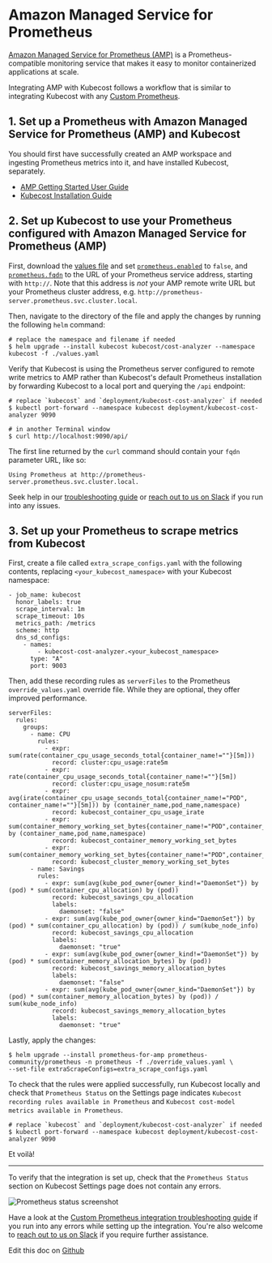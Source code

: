 # Amazon Managed Service for Prometheus

[Amazon Managed Service for Prometheus (AMP)](https://docs.aws.amazon.com/prometheus/index.html) is a Prometheus-compatible monitoring service that makes it easy to monitor containerized applications at scale.

Integrating AMP with Kubecost follows a workflow that is similar to integrating Kubecost with any [Custom Prometheus](https://docs.kubecost.com/custom-prom.html).

## 1. Set up a Prometheus with Amazon Managed Service for Prometheus (AMP) and Kubecost

You should first have successfully created an AMP workspace and ingesting Prometheus metrics into it, and have installed Kubecost, separately.

- [AMP Getting Started User Guide](https://docs.aws.amazon.com/prometheus/latest/userguide/AMP-getting-started.html)
- [Kubecost Installation Guide](https://docs.kubecost.com/install)

## 2. Set up Kubecost to use your Prometheus configured with Amazon Managed Service for Prometheus (AMP)

First, download the [values file](https://github.com/kubecost/cost-analyzer-helm-chart/blob/master/cost-analyzer/values.yaml) and set [`prometheus.enabled`](https://github.com/kubecost/cost-analyzer-helm-chart/blob/master/cost-analyzer/values.yaml#L4) to `false`, and [`prometheus.fqdn`](https://github.com/kubecost/cost-analyzer-helm-chart/blob/master/cost-analyzer/values.yaml#L5) to the URL of your Prometheus service address, starting with `http://`. Note that this address is _not_ your AMP remote write URL but your Prometheus cluster address, e.g. `http://prometheus-server.prometheus.svc.cluster.local`.

Then, navigate to the directory of the file and apply the changes by running the following `helm` command:

```
# replace the namespace and filename if needed
$ helm upgrade --install kubecost kubecost/cost-analyzer --namespace kubecost -f ./values.yaml
```

Verify that Kubecost is using the Prometheus server configured to remote write metrics to AMP rather than Kubecost's default Prometheus installation by forwarding Kubecost to a local port and querying the `/api` endpoint:

```
# replace `kubecost` and `deployment/kubecost-cost-analyzer` if needed
$ kubectl port-forward --namespace kubecost deployment/kubecost-cost-analyzer 9090

# in another Terminal window
$ curl http://localhost:9090/api/
```

The first line returned by the `curl` command should contain your `fqdn` parameter URL, like so:

```
Using Prometheus at http://prometheus-server.prometheus.svc.cluster.local.
```

Seek help in our [troubleshooting guide](https://docs.kubecost.com/custom-prom.html#troubleshooting-issues) or [reach out to us on Slack](https://join.slack.com/t/kubecost/shared_invite/enQtNTA2MjQ1NDUyODE5LWFjYzIzNWE4MDkzMmUyZGU4NjkwMzMyMjIyM2E0NGNmYjExZjBiNjk1YzY5ZDI0ZTNhZDg4NjlkMGRkYzFlZTU) if you run into any issues.

## 3. Set up your Prometheus to scrape metrics from Kubecost

First, create a file called `extra_scrape_configs.yaml` with the following contents, replacing `<your_kubecost_namespace>` with your Kubecost namespace:

```
- job_name: kubecost
  honor_labels: true
  scrape_interval: 1m
  scrape_timeout: 10s
  metrics_path: /metrics
  scheme: http
  dns_sd_configs:
    - names:
        - kubecost-cost-analyzer.<your_kubecost_namespace>
      type: "A"
      port: 9003

```

Then, add these recording rules as `serverFiles` to the Prometheus `override_values.yaml` override file. While they are optional, they offer improved performance.

```
serverFiles:
  rules:
    groups:
      - name: CPU
        rules:
          - expr: sum(rate(container_cpu_usage_seconds_total{container_name!=""}[5m]))
            record: cluster:cpu_usage:rate5m
          - expr: rate(container_cpu_usage_seconds_total{container_name!=""}[5m])
            record: cluster:cpu_usage_nosum:rate5m
          - expr: avg(irate(container_cpu_usage_seconds_total{container_name!="POD", container_name!=""}[5m])) by (container_name,pod_name,namespace)
            record: kubecost_container_cpu_usage_irate
          - expr: sum(container_memory_working_set_bytes{container_name!="POD",container_name!=""}) by (container_name,pod_name,namespace)
            record: kubecost_container_memory_working_set_bytes
          - expr: sum(container_memory_working_set_bytes{container_name!="POD",container_name!=""})
            record: kubecost_cluster_memory_working_set_bytes
      - name: Savings
        rules:
          - expr: sum(avg(kube_pod_owner{owner_kind!="DaemonSet"}) by (pod) * sum(container_cpu_allocation) by (pod))
            record: kubecost_savings_cpu_allocation
            labels:
              daemonset: "false"
          - expr: sum(avg(kube_pod_owner{owner_kind="DaemonSet"}) by (pod) * sum(container_cpu_allocation) by (pod)) / sum(kube_node_info)
            record: kubecost_savings_cpu_allocation
            labels:
              daemonset: "true"
          - expr: sum(avg(kube_pod_owner{owner_kind!="DaemonSet"}) by (pod) * sum(container_memory_allocation_bytes) by (pod))
            record: kubecost_savings_memory_allocation_bytes
            labels:
              daemonset: "false"
          - expr: sum(avg(kube_pod_owner{owner_kind="DaemonSet"}) by (pod) * sum(container_memory_allocation_bytes) by (pod)) / sum(kube_node_info)
            record: kubecost_savings_memory_allocation_bytes
            labels:
              daemonset: "true"
```

Lastly, apply the changes:

```
$ helm upgrade --install prometheus-for-amp prometheus-community/prometheus -n prometheus -f ./override_values.yaml \
--set-file extraScrapeConfigs=extra_scrape_configs.yaml
```

To check that the rules were applied successfully, run Kubecost locally and check that `Prometheus Status` on the Settings page indicates `Kubecost recording rules available in Prometheus` and `Kubecost cost-model metrics available in Prometheus`.

```
# replace `kubecost` and `deployment/kubecost-cost-analyzer` if needed
$ kubectl port-forward --namespace kubecost deployment/kubecost-cost-analyzer 9090
```

Et voilà!

---

To verify that the integration is set up, check that the `Prometheus Status` section on Kubecost Settings page does not contain any errors.

![Prometheus status screenshot](https://user-images.githubusercontent.com/22844059/132998278-fd388e9a-8d61-4b8b-ad1c-0e52f17ca251.png)

Have a look at the [Custom Prometheus integration troubleshooting guide](https://docs.kubecost.com/custom-prom.html#troubleshooting-issues) if you run into any errors while setting up the integration. You're also welcome to [reach out to us on Slack](https://join.slack.com/t/kubecost/shared_invite/enQtNTA2MjQ1NDUyODE5LWFjYzIzNWE4MDkzMmUyZGU4NjkwMzMyMjIyM2E0NGNmYjExZjBiNjk1YzY5ZDI0ZTNhZDg4NjlkMGRkYzFlZTU) if you require further assistance.

Edit this doc on [Github](https://github.com/kubecost/docs/blob/main/aws-amp-integration.md)


<!--- {"article":"4409859798679","section":"4402829036567","permissiongroup":"1500001277122"} --->
